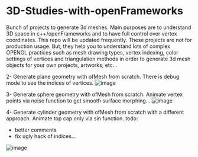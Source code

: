 # 3D-Studies-with-openFrameworks
Bunch of projects to generate 3d meshes. Main purposes are to understand 3D space in c++/openFrameworks and to have full control over vertex coordinates. This repo will be updated frequently. These projects are not for production usage. But, they help you to understand lots of complex OPENGL practices such as mesh drawing types, vertex indexing, color settings of vertices and triangulation methods in order to generate 3d mesh objects for your own projects, artworks, etc...

2- Generate plane geometry with ofMesh from scratch. There is debug mode to see the indices of vertices. 
![image](https://raw.githubusercontent.com/alptugan/3D-Studies-with-openFrameworks/master/2_generate3DPlaneMeshPoints/generate_plane_vertices_coordinates.png)

3- Generate sphere geometry with ofMesh from scratch. Animate vertex points via noise function to get smooth surface morphing...
![image](https://raw.githubusercontent.com/alptugan/3D-Studies-with-openFrameworks/master/3_generate3DSphereMeshPoints/3_sphere.png)

4- Generate cylinder geometry with ofMesh from scratch with a different approach. Animate top cap only via sin function. 
todo: 
- better comments
- fix ugly hack of indices...

![image](https://raw.githubusercontent.com/alptugan/3D-Studies-with-openFrameworks/master/4_generate3DCylinderMeshPoints/cylinder.png)

